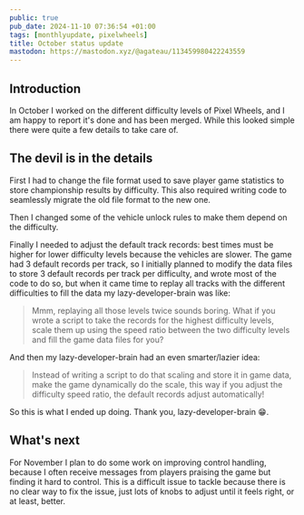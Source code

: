 ```yaml
---
public: true
pub_date: 2024-11-10 07:36:54 +01:00
tags: [monthlyupdate, pixelwheels]
title: October status update
mastodon: https://mastodon.xyz/@agateau/113459980422243559
---
```


## Introduction

In October I worked on the different difficulty levels of Pixel Wheels, and I am happy to report it's done and has been merged. While this looked simple there were quite a few details to take care of.

<!-- break -->

## The devil is in the details

First I had to change the file format used to save player game statistics to store championship results by difficulty. This also required writing code to seamlessly migrate the old file format to the new one.

Then I changed some of the vehicle unlock rules to make them depend on the difficulty.

Finally I needed to adjust the default track records: best times must be higher for lower difficulty levels because the vehicles are slower. The game had 3 default records per track, so I initially planned to modify the data files to store 3 default records per track per difficulty, and wrote most of the code to do so, but when it came time to replay all tracks with the different difficulties to fill the data my lazy-developer-brain was like:

> Mmm, replaying all those levels twice sounds boring. What if you wrote a script to take the records for the highest difficulty levels, scale them up using the speed ratio between the two difficulty levels and fill the game data files for you?

And then my lazy-developer-brain had an even smarter/lazier idea:

> Instead of writing a script to do that scaling and store it in game data, make the game dynamically do the scale, this way if you adjust the difficulty speed ratio, the default records adjust automatically!

So this is what I ended up doing. Thank you, lazy-developer-brain 😁.

## What's next

For November I plan to do some work on improving control handling, because I often receive messages from players praising the game but finding it hard to control. This is a difficult issue to tackle because there is no clear way to fix the issue, just lots of knobs to adjust until it feels right, or at least, better.
